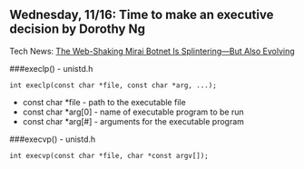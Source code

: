 ## Wednesday, 11/16: Time to make an executive decision by Dorothy Ng

Tech News: [The Web-Shaking Mirai Botnet Is Splintering—But Also Evolving](https://www.wired.com/2016/11/web-shaking-mirai-botnet-splintering-also-evolving/)

###execlp() - unistd.h
```
int execlp(const char *file, const char *arg, ...);
```
- const char \*file - path to the executable file
- const char \*arg[0] - name of executable program to be run
- const char \*arg[#] - arguments for the executable program

###execvp() - unistd.h
```
int execvp(const char *file, char *const argv[]);
```
